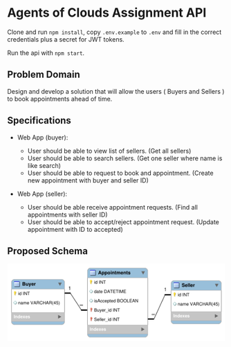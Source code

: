 # Agents of Clouds Assignment API

Clone and run `npm install`, copy `.env.example` to `.env` and fill in the correct credentials plus a secret for JWT tokens.

Run the api with `npm start`.

## Problem Domain

Design and develop a solution that will allow the users ( Buyers and Sellers ) to book appointments ahead of time.

## Specifications

- Web App (buyer):
  - User should be able to view list of sellers. (Get all sellers)
  - User should be able to search sellers.  (Get one seller where name is like search)
  - User should be able to request to book and appointment. (Create new appointment with buyer and seller ID)
  
- Web App (seller):
  - User should be able receive appointment requests. (Find all appointments with seller ID)
  - User should be able to accept/reject appointment request. (Update appointment with ID to accepted)

## Proposed Schema

![Proposed Schema](basic_api_model.png)